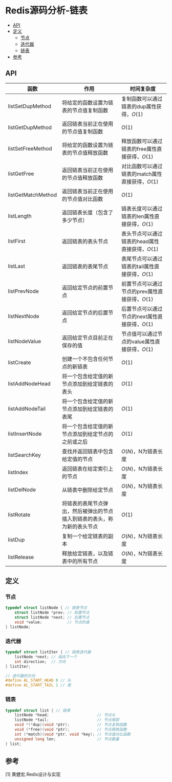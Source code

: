 # Redis源码分析-链表


<!-- vim-markdown-toc GFM -->

* [API](#api)
* [定义](#定义)
    - [节点](#节点)
    - [迭代器](#迭代器)
    - [链表](#链表)
* [参考](#参考)

<!-- vim-markdown-toc -->


## API

| 函数               | 作用                                                         | 时间复杂度                                      |
| ------------------ | ------------------------------------------------------------ | ----------------------------------------------- |
| listSetDupMethod   | 将给定的函数设置为链表的节点值复制函数                       | 复制函数可以通过链表的dup属性获得，$O(1)$       |
| listGetDupMethod   | 返回链表当前正在使用的节点值复制函数                         | $O(1)$                                          |
| listSetFreeMethod  | 将给定的函数设置为链表的节点值释放函数                       | 释放函数可以通过链表的free属性直接获得，$O(1)$  |
| listGetFree        | 返回链表当前正在使用的节点值释放函数                         | 对比函数可以通过链表的match属性直接获得，$O(1)$ |
| listGetMatchMethod | 返回链表当前正在使用的节点值对比函数                         | $O(1)$                                          |
| listLength         | 返回链表长度（包含了多少节点）                               | 链表长度可以通过链表的len属性直接获得，$O(1)$   |
| listFirst          | 返回链表的表头节点                                           | 表头节点可以通过链表的head属性直接获得，$O(1)$  |
| listLast           | 返回链表的表尾节点                                           | 表尾节点可以通过链表的tail属性直接获得，$O(1)$  |
| listPrevNode       | 返回给定节点的前置节点                                       | 前置节点可以通过节点的prev属性直接获得，$O(1)$  |
| listNextNode       | 返回给定节点的后置节点                                       | 后置节点可以通过节点的next属性直接获得，$O(1)$  |
| listNodeValue      | 返回给定节点目前正在保存的值                                 | 节点值可以通过节点的value属性直接获得，$O(1)$   |
| listCreate         | 创建一个不包含任何节点的新链表                               | $O(1)$                                          |
| listAddNodeHead    | 将一个包含给定值的新节点添加到给定链表的表头                 | $O(1)$                                          |
| listAddNodeTail    | 将一个包含给定值的新节点添加到给定链表的表尾                 | $O(1)$                                          |
| listInsertNode     | 将一个包含给定值的新节点添加到给定节点的之前或之后           | $O(1)$                                          |
| listSearchKey      | 查找并返回链表中包含给定值的节点                             | $O(N)$，N为链表长度                             |
| listIndex          | 返回链表在给定索引上的节点                                   | $O(N)$，N为链表长度                             |
| listDelNode        | 从链表中删除给定节点                                         | $O(N)$，N为链表长度                             |
| listRotate         | 将链表的表尾节点弹出，然后被弹出的节点插入到链表的表头，称为新的表头节点 | $O(1)$                                          |
| listDup            | 复制一个给定链表的副本                                       | $O(N)$，N为链表长度                             |
| listRelease        | 释放给定链表，以及链表中的所有节点                           | $O(N)$，N为链表长度                             |



## 定义

### 节点

```c
typedef struct listNode { // 链表节点
    struct listNode *prev; // 前置节点
    struct listNode *next; // 后置节点
    void *value;           // 节点的值
} listNode;
```

### 迭代器

```c
typedef struct listIter { // 链表迭代器
    listNode *next; // 指向下一个
    int direction;  // 方向
} listIter;

// 迭代器的方向
#define AL_START_HEAD 0 // 头
#define AL_START_TAIL 1 // 尾
```

### 链表

```c
typedef struct list { // 链表
    listNode *head;                     // 节点头
    listNode *tail;                     // 节点尾部
    void *(*dup)(void *ptr);            // 节点复制函数
    void (*free)(void *ptr);            // 节点释放函数
    int (*match)(void *ptr, void *key); // 节点值对比函数
    unsigned long len;                  // 节点数量
} list;
```



## 参考

[1] 黄健宏.Redis设计与实现


